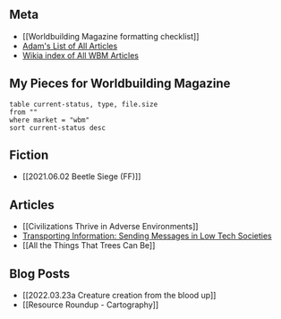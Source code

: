 ## Meta
- [[Worldbuilding Magazine formatting checklist]]
- [Adam's List of All Articles](https://docs.google.com/spreadsheets/d/1i76Iacm4E-_8AZQLt0Vk8ltndjrKs_O5Fg-tvBusSo0/edit#gid=0)
- [Wikia index of All WBM Articles](https://worldbuildingmagazine.fandom.com/wiki/Worldbuilding_Magazine_Wiki)


## My Pieces for Worldbuilding Magazine

```dataview
table current-status, type, file.size
from ""
where market = "wbm"
sort current-status desc
```

## Fiction
- [[2021.06.02 Beetle Siege (FF)]]

## Articles 
- [[Civilizations Thrive in Adverse Environments]]
- [Transporting Information: Sending Messages in Low Tech Societies](https://www.nerdolopedia.com/articles/2020/8/worldbuilding-magazine-hush-5sx6b)
- [[All the Things That Trees Can Be]]
## Blog Posts
- [[2022.03.23a Creature creation from the blood up]]
- [[Resource Roundup - Cartography]]
